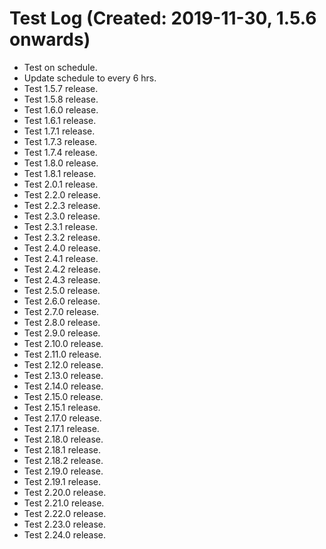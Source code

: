# Test Log (Created: 2019-11-30, 1.5.6 onwards)
- Test on schedule.
- Update schedule to every 6 hrs.
- Test 1.5.7 release.
- Test 1.5.8 release.
- Test 1.6.0 release.
- Test 1.6.1 release.
- Test 1.7.1 release.
- Test 1.7.3 release.
- Test 1.7.4 release.
- Test 1.8.0 release.
- Test 1.8.1 release.
- Test 2.0.1 release.
- Test 2.2.0 release.
- Test 2.2.3 release.
- Test 2.3.0 release.
- Test 2.3.1 release.
- Test 2.3.2 release.
- Test 2.4.0 release.
- Test 2.4.1 release.
- Test 2.4.2 release.
- Test 2.4.3 release.
- Test 2.5.0 release.
- Test 2.6.0 release.
- Test 2.7.0 release.
- Test 2.8.0 release.
- Test 2.9.0 release.
- Test 2.10.0 release.
- Test 2.11.0 release.
- Test 2.12.0 release.
- Test 2.13.0 release.
- Test 2.14.0 release.
- Test 2.15.0 release.
- Test 2.15.1 release.
- Test 2.17.0 release.
- Test 2.17.1 release.
- Test 2.18.0 release.
- Test 2.18.1 release.
- Test 2.18.2 release.
- Test 2.19.0 release.
- Test 2.19.1 release.
- Test 2.20.0 release.
- Test 2.21.0 release.
- Test 2.22.0 release.
- Test 2.23.0 release.
- Test 2.24.0 release.
